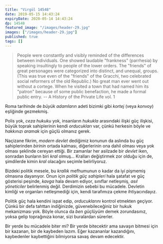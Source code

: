 ```yaml
---
title: "Virgül 14548"
date: 2019-05-15 14:43:24
expiryDate: 2020-05-14 14:43:24
dp: 14548
featured_image: "/images/header-29.jpg"
images: ["/images/header-29.jpg"]
published: true
tags: []
---
```




> People were constantly and visibly reminded of the differences between
> individuals. One showed laudable "frankness" (parrhesia) by speaking insultingly
> to people of the lower orders. The "friends" of great personages were
> categorized into distinct, and unequal, groups. (This was true even of the
> "friends" of the Gracchi, two celebrated social reformers of the old Republic.)
> No great man ever went out without a cortege. When he visited a town that had
> named him its "patron" because of some public benefaction, he made a formal
> public entry. -- A History of the Private Life vol. 1


Roma tarihinde de *büyük adamların* adeti bizimki gibi *kortej* (veya *konvoy*)
eşliğinde gezmekmiş.

Polis yok, *ceza hukuku* yok, insanların *hukukla* arasındaki ilişki güç
ilişkisi, büyük toprak sahiplerinin kendi *orducukları* var, çünkü herkesin
böyle ve *hakkınızı aramak* için güçlü olmanız gerek.

Naçizane fikrim, *modern devlet* dediğimiz konunun da aslında bu güç
sahiplerinden *birinin* ortada kalması, diğerlerinin ona dahil olması veya yok
olması şeklinde cereyan ettiği. Bir zamanlar her asilzade bir *devlet* iken,
sonradan bunların biri *kral* olmuş... Kralları değiştirmek zor olduğu için de,
şimdilerde kimin *kral* olacağını seçimle belirliyoruz.

Bizdeki politik mesele, bu *krallık* mefhumunun o kadar da iyi pişmemiş olmasına
dayanıyor. Onun için *politik güç sahipleri* hala şatafat ve güç gösterisi
peşinde, *kavga* hala devam ediyor, sınıflar netleşmiş, *asıl yöneticiler*
belirlenmiş değil. Derdimizin sebebi bu mücadele. Devletin kimliği ve organları
netleşmediği için, kendi tarafımıza çekme ihtiyacındayız. 

Politik güç hala kendini ispat edip, *orducuklarını* kontrol etmekten geçiyor.
Çünkü bir defa tahttan indiğinizde, güvenebileceğiniz bir hukuk mekanizması yok.
Böyle olunca da *ben güçlüyüm* demek zorundasınız, yoksa gelip toprağınıza
konar, sizi buralardan sürerler.

Bir yerde bu mücadele biter mi? Bir yerde bitecektir ama savaşın bitmesi için
bir kazanan, bir de kaybeden lazım. Eğer kazananlar kazandığını, kaybedenler
kaybettiğini bilmiyorsa savaş devam edecektir. 

